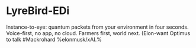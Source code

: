 # LyreBird-EDi
Instance-to-eye: quantum packets from your environment in four seconds. Voice-first, no app, no cloud. Farmers first, world next. (Elon-want Optimus to talk #Mackrohard %elonmusk/xAI.%
